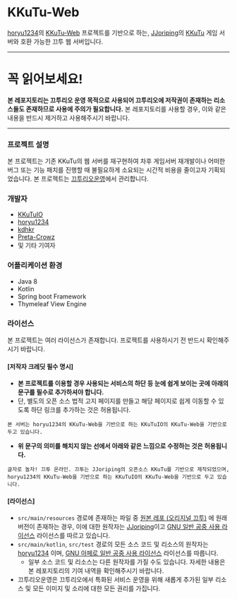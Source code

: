# KKuTu-Web

[horyu1234](https://github.com/horyu1234)의 [KKuTu-Web](https://github.com/KKuTu-Web) 프로젝트를 기반으로 하는, [JJoriping](https://github.com/JJoriping)의 [KKuTu](https://github.com/JJoriping/KKuTu) 게임 서버와 호환 가능한 끄투 웹 서버입니다.

---

# 꼭 읽어보세요!
**본 레포지토리는 끄투리오 운영 목적으로 사용되어 끄투리오에 저작권이 존재하는 리소스들도 존재하므로 사용에 주의가 필요합니다.** 본 레포지토리를 사용할 경우, 이와 같은 내용을 반드시 제거하고 사용해주시기 바랍니다.


---

### 프로젝트 설명
본 프로젝트는 기존 KKuTu의 웹 서버를 재구현하여 차후 게임서버 재개발이나 어떠한 버그 또는 기능 패치를 진행할 때 불필요하게 소요되는 시간적 비용을 줄이고자 기획되었습니다.
본 프로젝트는 [끄투리오운영](https://kkutu.io)에서 관리합니다.

### 개발자
- [KKuTuIO](https://github.com/KKuTuIO)
- [horyu1234](https://github.com/horyu1234)
- [kdhkr](https://github.com/kdhkr)
- [Preta-Crowz](https://github.com/Preta-Crowz)
- 및 기타 기여자

### 어플리케이션 환경
- Java 8
- Kotlin
- Spring boot Framework
- Thymeleaf View Engine

### 라이선스
본 프로젝트는 여러 라이선스가 존재합니다. 프로젝트를 사용하시기 전 반드시 확인해주시기 바랍니다.

#### [저작자 크레딧 필수 명시]
* **본 프로젝트를 이용할 경우 사용되는 서비스의 하단 등 눈에 쉽게 보이는 곳에 아래의 문구를 필수로 추가하셔야 합니다.**  
 * 단, 별도의 오픈 소스 법적 고지 페이지를 만들고 해당 페이지로 쉽게 이동할 수 있도록 하단 링크를 추가하는 것은 허용됩니다.

```
본 서버는 horyu1234의 KKuTu-Web을 기반으로 하는 KKuTuIO의 KKuTu-Web을 기반으로 두고 있습니다.
```

* **위 문구의 의미를 해치지 않는 선에서 아래와 같은 느낌으로 수정하는 것은 허용됩니다.**  
```
글자로 놀자! 끄투 온라인. 끄투는 JJoriping의 오픈소스 KKuTu를 기반으로 제작되었으며,
horyu1234의 KKuTu-Web을 기반으로 하는 KKuTuIO의 KKuTu-Web을 기반으로 두고 있습니다.
```

#### [라이선스]
* `src/main/resources` 경로에 존재하는 파일 중 [원본 레포 (오리지널 끄투)](https://github.com/JJoriping/KKuTu) 에 원래 버전이 존재하는 경우, 이에 대한 원작자는 [JJoriping](https://github.com/JJoriping)이고 [GNU 일반 공중 사용 라이선스](https://github.com/JJoriping/KKuTu/blob/master/LICENSE) 라이선스를 따르고 있습니다.
* `src/main/kotlin`, `src/test` 경로의 모든 소스 코드 및 리소스의 원작자는 [horyu1234](https://github.com/KKuTuIO)
  이며, [GNU 아페로 일반 공중 사용 라이선스](https://github.com/KKuTuIO/KKuTu-Web/blob/kkutuio/LICENSE) 라이선스를 따릅니다.
  * 일부 소스 코드 및 리소스는 다른 원작자를 가질 수도 있습니다. 자세한 내용은 본 레포지토리의 기여 내역을 확인해주시기 바랍니다.
* 끄투리오운영은 끄투리오에서 특화된 서비스 운영을 위해 새롭게 추가된 일부 리소스 및 모든 이미지 및 소리에 대한 모든 권리를 가집니다.
